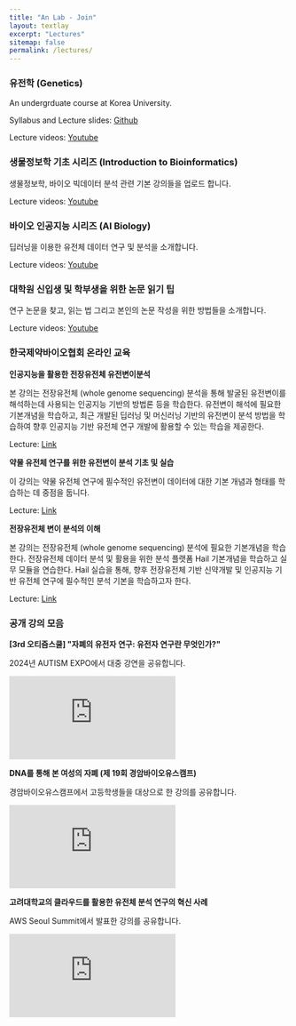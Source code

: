 ```yaml
---
title: "An Lab - Join"
layout: textlay
excerpt: "Lectures"
sitemap: false
permalink: /lectures/
---
```


### 유전학 (Genetics)

An undergrduate course at Korea University.

Syllabus and Lecture slides: [Github](https://github.com/joonan30/bsms205)

Lecture videos: [Youtube](https://www.youtube.com/playlist?list=PLrSeOrCeGDLHncPpe1DdXJhh9kES734U4)

 

### 생물정보학 기초 시리즈 (Introduction to Bioinformatics)

생물정보학, 바이오 빅데이터 분석 관련 기본 강의들을 업로드 합니다.

Lecture videos: [Youtube](https://www.youtube.com/playlist?list=PLrSeOrCeGDLHJDRWShvuCf8l7uffUqqvC)


### 바이오 인공지능 시리즈 (AI Biology)

딥러닝을 이용한 유전체 데이터 연구 및 분석을 소개합니다. 

Lecture videos: [Youtube](https://www.youtube.com/playlist?list=PLrSeOrCeGDLGTc2V5CEr_3yck4xmC6kGu)

### 대학원 신입생 및 학부생을 위한 논문 읽기 팁

연구 논문을 찾고, 읽는 법 그리고 본인의 논문 작성을 위한 방법들을 소개합니다. 

Lecture videos: [Youtube](https://www.youtube.com/playlist?list=PLrSeOrCeGDLEDv5TuWY8MD-5Oej_7rhyi)

### 한국제약바이오협회 온라인 교육

**인공지능을 활용한 전장유전체 유전변이분석**

본 강의는 전장유전체 (whole genome sequencing) 분석을 통해 발굴된 유전변이를 해석하는데 사용되는 인공지능 기반의 방법론 등을 학습한다. 유전변이 해석에 필요한 기본개념을 학습하고, 최근 개발된 딥러닝 및 머신러닝 기반의 유전변이 분석 방법을 학습하여 향후 인공지능 기반 유전체 연구 개발에 활용할 수 있는 학습을 제공한다.

Lecture: [Link](https://www.laidd.org/local/ubonline/view.php?id=397&group=1&returnurl=aHR0cHM6Ly93d3cubGFpZGQub3JnL2xvY2FsL3Vib25saW5lL2luZGV4LnBocD9rZXl3b3JkPSVFQyU5RCVCOCVFQSVCMyVCNSVFQyVBNyU4MCVFQiU4QSVBNSslRUMlOUMlQTAlRUMlQTAlODQlRUMlQjIlQjQmbGFuZz1lbg==)


**약물 유전체 연구를 위한 유전변이 분석 기초 및 실습**

이 강의는 약물 유전체 연구에 필수적인 유전변이 데이터에 대한 기본 개념과 형태를 학습하는 데 중점을 둡니다.

Lecture: [Link](https://www.laidd.org/local/ubonline/view.php?id=379&group=1&returnurl=aHR0cHM6Ly93d3cubGFpZGQub3JnL3NlYXJjaC5waHA/a2V5d29yZD0lRUMlOTUlODglRUMlQTQlODAlRUMlOUElQTk=)

**전장유전체 변이 분석의 이해**

본 강의는 전장유전체 (whole genome sequencing) 분석에 필요한 기본개념을 학습한다. 전장유전체 데이터 분석 및 활용을 위한 분석 플랫폼 Hail 기본개념을 학습하고 실무 모듈을 연습한다. Hail 실습을 통해, 향후 전장유전체 기반 신약개발 및 인공지능 기반 유전체 연구에 필수적인 분석 기본을 학습하고자 한다.

Lecture: [Link](https://www.laidd.org/local/ubonline/view.php?id=405&group=1&returnurl=aHR0cHM6Ly93d3cubGFpZGQub3JnL3NlYXJjaC5waHA/a2V5d29yZD0lRUMlOTUlODglRUMlQTQlODAlRUMlOUElQTk=)


### 공개 강의 모음

**[3rd 오티즘스쿨] "자폐의 유전자 연구: 유전자 연구란 무엇인가?"**

2024년 AUTISM EXPO에서 대중 강연을 공유합니다. 

<iframe src="https://www.youtube.com/embed/p7i0nGTBzig?si=s_vQZuNIKUjSf0-J" title="YouTube video player" frameborder="0" allow="accelerometer; autoplay; clipboard-write; encrypted-media; gyroscope; picture-in-picture; web-share" referrerpolicy="strict-origin-when-cross-origin" allowfullscreen></iframe>




**DNA를 통해 본 여성의 자폐 (제 19회 경암바이오유스캠프)**

경암바이오유스캠프에서 고등학생들을 대상으로 한 강의를 공유합니다.

<iframe src="https://www.youtube.com/embed/ukLaizaZ_rw?si=HkB_6eI9i4z-EdOq" title="YouTube video player" frameborder="0" allow="accelerometer; autoplay; clipboard-write; encrypted-media; gyroscope; picture-in-picture; web-share" referrerpolicy="strict-origin-when-cross-origin" allowfullscreen></iframe>




**고려대학교의 클라우드를 활용한 유전체 분석 연구의 혁신 사례**

AWS Seoul Summit에서 발표한 강의를 공유합니다. 

<iframe src="https://www.youtube.com/embed/g-bDdEGZD08?si=eMmlHNUemNRvgkry&amp;start=789" title="YouTube video player" frameborder="0" allow="accelerometer; autoplay; clipboard-write; encrypted-media; gyroscope; picture-in-picture; web-share" referrerpolicy="strict-origin-when-cross-origin" allowfullscreen></iframe>

